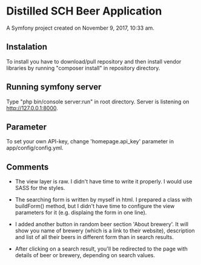 # Distilled SCH Beer Application

A Symfony project created on November 9, 2017, 10:33 am.

## Instalation

To install you have to download/pull repository and then install vendor libraries by running "composer install" in repository directory.

## Running symfony server

Type "php bin/console server:run" in root directory. Server is listening on http://127.0.0.1:8000.

## Parameter

To set your own API-key, change 'homepage.api_key' parameter in app/config/config.yml.

## Comments

* The view layer is raw. I didn't have time to write it properly. I would use SASS for the styles.

* The searching form is written by myself in html. I prepared a class with buildForm() method, but I didn't have time to configure the view parameters for it (e.g. displaing the form in one line).

* I added another button in random beer section 'About brewery'. It will show you name of brewery (which is a link to their website), description and list of all their beers in different form than in search results.

* After clicking on a search result, you'll be redirected to the page with details of beer or brewery, depending on search values.
